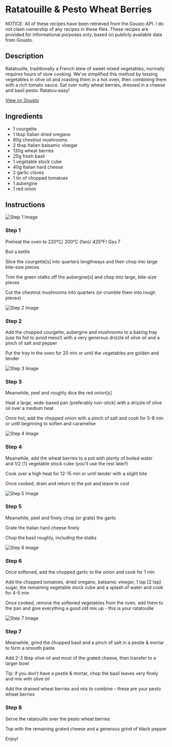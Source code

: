 # Ratatouille & Pesto Wheat Berries

NOTICE: All of these recipes have been retrieved from the Gousto API. I do not claim ownership of any recipes in these files. These recipes are provided for informational purposes only, based on publicly available data from Gousto.

## Description

Ratatouille, traditionally a French stew of sweet mixed vegetables, normally requires hours of slow cooking. We've simplified this method by tossing vegetables in olive oil and roasting them in a hot oven, then combining them with a rich tomato sauce. Sat over nutty wheat berries, dressed in a cheese and basil pesto. Ratatou-easy!

[View on Gousto](https://www.gousto.co.uk/recipes/cookbook/ratatouille-pesto-wheat-berries)

## Ingredients

- 1 courgette
- 1 tbsp Italian dried oregano
- 80g chestnut mushrooms 
- 2 tbsp Italian balsamic vinegar
- 130g wheat berries
- 20g fresh basil
- 1 vegetable stock cube
- 40g Italian hard cheese
- 2 garlic cloves
- 1 tin of chopped tomatoes 
- 1 aubergine 
- 1 red onion

## Instructions

![Step 1 Image](https://production-media.gousto.co.uk/cms/recipe-step-image/1067.-step-1-x200.jpg)

### Step 1

Preheat the oven to 220&deg;C/ 200&deg;C (fan)/ 425&deg;F/ Gas 7


Boil a kettle


Slice the courgette<span class="text-danger">[s]</span> into quarters lengthways and then chop into large bite-size pieces


Trim the green stalks off the aubergine<span class="text-danger">[s]</span> and chop&nbsp;into large, bite-size pieces


Cut the chestnut mushrooms into quarters (or crumble them into rough pieces)

![Step 2 Image](https://production-media.gousto.co.uk/cms/recipe-step-image/1067.-step-2-x200.jpg)

### Step 2

Add the chopped courgette, aubergine and mushrooms to a baking tray (use tin foil to avoid mess!) with a very generous drizzle of olive oil and a pinch of salt and pepper


Put the tray in the oven for 20 min or until the vegetables are golden and tender

![Step 3 Image](https://production-media.gousto.co.uk/cms/recipe-step-image/1067.-step-3-x200.jpg)

### Step 3

Meanwhile, peel and roughly dice the red onion<span class="text-danger">[s]</span>


Heat a large, wide-based pan (preferably non-stick) with a drizzle of olive oil over a medium heat


Once hot, add the chopped onion with a pinch of salt and cook for 5-8 min or until beginning to soften and caramelise

![Step 4 Image](https://production-media.gousto.co.uk/cms/recipe-step-image/1067.-step-4-x200.jpg)

### Step 4

Meanwhile, add the wheat berries to a pot with plenty of boiled water and&nbsp;1/2<span class="text-danger"> [1]</span> vegetable stock cube (you'll use the rest later!)


Cook over a high heat for 12-15 min or until tender with a slight bite


Once cooked, drain and return to the pot and leave to cool&nbsp;

![Step 5 Image](https://production-media.gousto.co.uk/cms/recipe-step-image/1067.-step-5-x200.jpg)

### Step 5

Meanwhile, peel and finely chop (or grate) the garlic


Grate the Italian hard cheese finely&nbsp;


Chop the basil roughly,&nbsp;including the stalks

![Step 6 Image](https://production-media.gousto.co.uk/cms/recipe-step-image/1067.-step-6-x200.jpg)

### Step 6

Once softened, add the chopped garlic to the onion&nbsp;and cook for 1 min


Add the chopped tomatoes, dried&nbsp;oregano, balsamic vinegar, 1 tsp<span class="text-danger"> [2 tsp]</span> sugar, the remaining vegetable stock cube and a splash of water and cook for 4-5 min


Once cooked, remove the softened vegetables from the oven, add them to the pan and give everything a good old mix up - this is your ratatouille

![Step 7 Image](https://production-media.gousto.co.uk/cms/recipe-step-image/1067.-step-7-x200.jpg)

### Step 7

Meanwhile, grind the chopped basil&nbsp;and a pinch of salt in a pestle &amp; mortar to form a smooth paste


Add 2-3 tbsp olive oil and most of the grated cheese, then&nbsp;transfer to a larger bowl


Tip: if you don't have a pestle &amp; mortar, chop the basil leaves very finely and mix with olive oil


Add the drained wheat berries and mix to combine - these are your pesto wheat berries

### Step 8

Serve the ratatouille over the&nbsp;pesto wheat berries


Top with the remaining grated cheese&nbsp;and a generous grind of black pepper


Enjoy!&nbsp;

